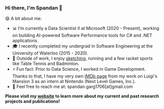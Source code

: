 ### Hi there, I'm Spandan 👋

😄 A bit about me:
- 📊 I’m currently a Data Scientist II at Microsoft (2020 - Present), working on building AI-powered Software Performance tools for C# and .NET applications.
- 🎓 I recently completed my undergrad in Software Engineering at the University of Waterloo (2015 - 2020).
- 🎨 Outside of work, I enjoy [sketching](https://allthestarsinmybackyard.tumblr.com/), running and a few racket sports like Table Tennis and Badminton.
- ⚡ Fun fact: Prior to Data Science, I worked in Game Development. Thanks to that, I have my very own [IMDb page](https://www.imdb.com/name/nm11089147/) from my work on Luigi's Mansion 3 as an intern at Nintendo (Next Level Games, Inc.).
- 💬 Feel free to reach me at: spandan.garg1706[at]gmail.com

<b>Please visit my [website](https://glgarg.github.io/) to learn more about my current and past research projects and publications!</b>

<!--
**glGarg/glGarg** is a ✨ _special_ ✨ repository because its `README.md` (this file) appears on your GitHub profile.

Here are some ideas to get you started:

- 🔭 I’m currently working on ...
- 🌱 I’m currently learning ...
- 👯 I’m looking to collaborate on ...
- 🤔 I’m looking for help with ...
- 💬 Ask me about ...
- 📫 How to reach me: ...
- 😄 Pronouns: ...
- ⚡ Fun fact: ...
-->
